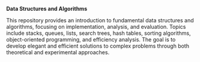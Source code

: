 **Data Structures and Algorithms**  

This repository provides an introduction to fundamental data structures and algorithms, focusing on implementation, analysis, and evaluation. Topics include stacks, queues, lists, search trees, hash tables, sorting algorithms, object-oriented programming, and efficiency analysis. The goal is to develop elegant and efficient solutions to complex problems through both theoretical and experimental approaches.
